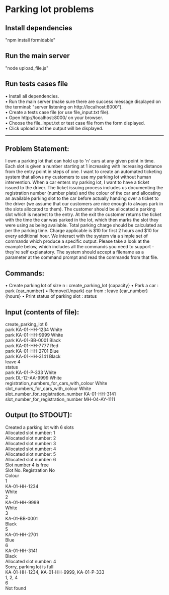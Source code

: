 # Parking lot problems

## Install dependencies
"npm install formidable"

## Run the main server
"node upload_file.js"

## Run tests cases file
• Install all dependencies.<br/>
• Run the main server (make sure there are success message displayed on the terminal: "server listening on http://localhost:8000").<br/>
• Create a tests case file (or use file_input.txt file). <br />
• Open http://localhost:8000/ on your browser. <br />
• Choose the file_input.txt or test case file from the form displayed. <br />
• Click upload and the output will be displayed. <br />

_____________________________________________________________________________________________________

## Problem Statement:

I own a parking lot that can hold up to 'n' cars at any given point in time. Each slot is 
given a number starting at 1 increasing with increasing distance from the entry point 
in steps of one. I want to create an automated ticketing system that allows my 
customers to use my parking lot without human intervention.
When a car enters my parking lot, I want to have a ticket issued to the driver. The 
ticket issuing process includes us documenting the registration number (number 
plate) and the colour of the car and allocating an available parking slot to the car 
before actually handing over a ticket to the driver (we assume that our customers are 
nice enough to always park in the slots allocated to them). The customer should be 
allocated a parking slot which is nearest to the entry. At the exit the customer returns 
the ticket with the time the car was parked in the lot, which then marks the slot they 
were using as being available. Total parking charge should be calculated as per the 
parking time. Charge applicable is $10 for first 2 hours and $10 for every additional 
hour.
We interact with the system via a simple set of commands which produce a specific 
output. Please take a look at the example below, which includes all the commands 
you need to support - they're self explanatory. The system should accept a filename
as a parameter at the command prompt and read the commands from that file.

## Commands:
• Create parking lot of size n : create_parking_lot 
{capacity}
• Park a car : park {car_number} • Remove(Unpark) car from : leave {car_number} {hours}
• Print status of parking slot : status

## Input (contents of file):
create_parking_lot 6 <br />
park KA-01-HH-1234 White <br />
park KA-01-HH-9999 White <br />
park KA-01-BB-0001 Black <br />
park KA-01-HH-7777 Red <br />
park KA-01-HH-2701 Blue <br />
park KA-01-HH-3141 Black <br />
leave 4 <br />
status <br />
park KA-01-P-333 White <br />
park DL-12-AA-9999 White <br />
registration_numbers_for_cars_with_colour White <br />
slot_numbers_for_cars_with_colour White <br />
slot_number_for_registration_number KA-01-HH-3141 <br />
slot_number_for_registration_number MH-04-AY-1111 <br />

## Output (to STDOUT):
Created a parking lot with 6 slots <br />
Allocated slot number: 1 <br />
Allocated slot number: 2 <br />
Allocated slot number: 3 <br />
Allocated slot number: 4 <br />
Allocated slot number: 5 <br />
Allocated slot number: 6 <br />
Slot number 4 is free <br />
Slot No. Registration No <br />
Colour <br />
1 <br />
KA-01-HH-1234 <br />
White <br />
2 <br />
KA-01-HH-9999 <br />
White <br />
3 <br />
KA-01-BB-0001 <br />
Black <br />
5 <br />
KA-01-HH-2701 <br />
Blue <br />
6 <br />
KA-01-HH-3141<br />
Black <br />
Allocated slot number: 4 <br />
Sorry, parking lot is full <br />
KA-01-HH-1234, KA-01-HH-9999, KA-01-P-333 <br />
1, 2, 4 <br />
6 <br />
Not found <br />
